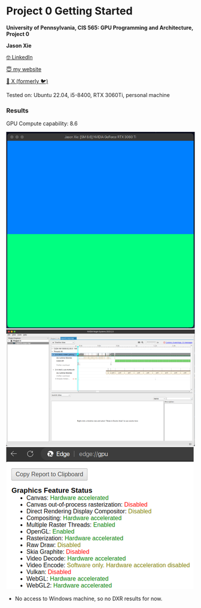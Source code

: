 Project 0 Getting Started
====================

**University of Pennsylvania, CIS 565: GPU Programming and Architecture, Project 0**

**Jason Xie**

[🤓 LinkedIn](https://linkedin.com/in/jia-chun-xie)

[😇 my website](https://jchunx.dev)

[🥵 X (formerly 🐦)](https://x.com/codemonke_)

Tested on: Ubuntu 22.04, i5-8400, RTX 3060Ti, personal machine

### Results

GPU Compute capability: 8.6

![](images/result.png)
![](images/prof.png)
![](images/webgl.png)

* No access to Windows machine, so no DXR results for now.